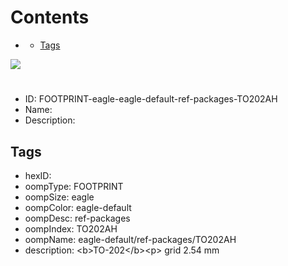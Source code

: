 



Contents
========

* [](#)
	* [Tags](#tags)
  
![][im]
# 

- ID: FOOTPRINT-eagle-eagle-default-ref-packages-TO202AH
- Name: 
- Description: 

## Tags

- hexID: 
- oompType: FOOTPRINT
- oompSize: eagle
- oompColor: eagle-default
- oompDesc: ref-packages
- oompIndex: TO202AH
- oompName: eagle-default/ref-packages/TO202AH
- description: &lt;b&gt;TO-202&lt;/b&gt;&lt;p&gt;&#xD;
grid 2.54 mm



[im]: image.png
